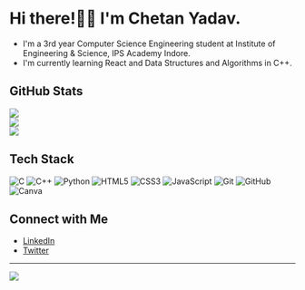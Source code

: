 # Hi there!👋🏻 I'm Chetan Yadav.

- I'm a 3rd year Computer Science Engineering student at Institute of Engineering & Science, IPS Academy Indore.
- I'm currently learning React and Data Structures and Algorithms in C++.

## GitHub Stats 
![](https://github-readme-stats.vercel.app/api?username=Chetan0724&theme=city_light&hide_border=false&include_all_commits=false&count_private=false)<br/>
![](https://github-readme-streak-stats.herokuapp.com/?user=Chetan0724&theme=city_light&hide_border=false)<br/>
![](https://github-readme-stats.vercel.app/api/top-langs/?username=Chetan0724&theme=city_light&hide_border=false&include_all_commits=false&count_private=false&layout=compact)



## Tech Stack
![C](https://img.shields.io/badge/c-%2300599C.svg?style=for-the-badge&logo=c&logoColor=white) ![C++](https://img.shields.io/badge/c++-%2300599C.svg?style=for-the-badge&logo=c%2B%2B&logoColor=white) ![Python](https://img.shields.io/badge/python-3670A0?style=for-the-badge&logo=python&logoColor=ffdd54) ![HTML5](https://img.shields.io/badge/html5-%23E34F26.svg?style=for-the-badge&logo=html5&logoColor=white) ![CSS3](https://img.shields.io/badge/css3-%231572B6.svg?style=for-the-badge&logo=css3&logoColor=white) ![JavaScript](https://img.shields.io/badge/javascript-%23323330.svg?style=for-the-badge&logo=javascript&logoColor=%23F7DF1E) ![Git](https://img.shields.io/badge/Git-fc6d26?style=for-the-badge&logo=git&logoColor=white) ![GitHub](https://img.shields.io/badge/GitHub-%23121011.svg?style=for-the-badge&logo=github&logoColor=white) ![Canva](https://img.shields.io/badge/Canva-%2300C4CC.svg?style=for-the-badge&logo=Canva&logoColor=white)

## Connect with Me

- [LinkedIn](https://www.linkedin.com/in/chetan0724/)
- [Twitter](https://twitter.com/Chetany0724)

---

[![](https://visitcount.itsvg.in/api?id=Chetan0724&icon=0&color=12)](https://visitcount.itsvg.in)